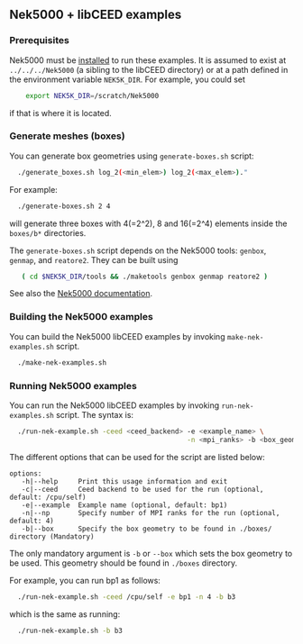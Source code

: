 ## Nek5000 + libCEED examples

### Prerequisites

Nek5000 must be [installed](https://nek5000.mcs.anl.gov/getstarted/) to run
these examples.  It is assumed to exist at `../../../Nek5000` (a sibling to the
libCEED directory) or at a path defined in the environment variable `NEK5K_DIR`.
For example, you could set
```sh
    export NEK5K_DIR=/scratch/Nek5000
```
if that is where it is located.

### Generate meshes (boxes)

You can generate box geometries using `generate-boxes.sh` script:
```sh
  ./generate_boxes.sh log_2(<min_elem>) log_2(<max_elem>)."
```
For example:
```sh
  ./generate-boxes.sh 2 4
```
will generate three boxes with 4(=2^2), 8 and 16(=2^4) elements inside the
`boxes/b*` directories.

The `generate-boxes.sh` script depends on the Nek5000 tools: `genbox`, `genmap`,
and `reatore2`. They can be built using
```sh
   ( cd $NEK5K_DIR/tools && ./maketools genbox genmap reatore2 )
```
See also the [Nek5000 documentation](https://nek5000.mcs.anl.gov/getstarted/).

### Building the Nek5000 examples

You can build the Nek5000 libCEED examples by invoking `make-nek-examples.sh` script.
```sh
  ./make-nek-examples.sh
```

### Running Nek5000 examples

You can run the Nek5000 libCEED examples by invoking `run-nek-examples.sh`
script. The syntax is:
```sh
  ./run-nek-example.sh -ceed <ceed_backend> -e <example_name> \
                                            -n <mpi_ranks> -b <box_geometry>
```
The different options that can be used for the script are listed below:
```
options:
   -h|--help     Print this usage information and exit
   -c|--ceed     Ceed backend to be used for the run (optional, default: /cpu/self)
   -e|--example  Example name (optional, default: bp1)
   -n|--np       Specify number of MPI ranks for the run (optional, default: 4)
   -b|--box      Specify the box geometry to be found in ./boxes/ directory (Mandatory)

```
The only mandatory argument is `-b` or `--box` which sets the box geometry to be
used. This geometry should be found in `./boxes` directory.

For example, you can run bp1 as follows:
```sh
  ./run-nek-example.sh -ceed /cpu/self -e bp1 -n 4 -b b3
```
which is the same as running:
```sh
  ./run-nek-example.sh -b b3
```
